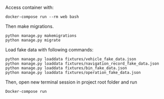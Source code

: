 Access container with:

    docker-compose run --rm web bash

Then make migrations.

    python manage.py makemigrations
    python manage.py migrate

Load fake data with following commands:

    python manage.py loaddata fixtures/vehicle_fake_data.json
    python manage.py loaddata fixtures/navigation_record_fake_data.json
    python manage.py loaddata fixtures/bin_fake_data.json
    python manage.py loaddata fixtures/operation_fake_data.json


Then, open new terminal session in project root folder and run

    Docker-compose run

